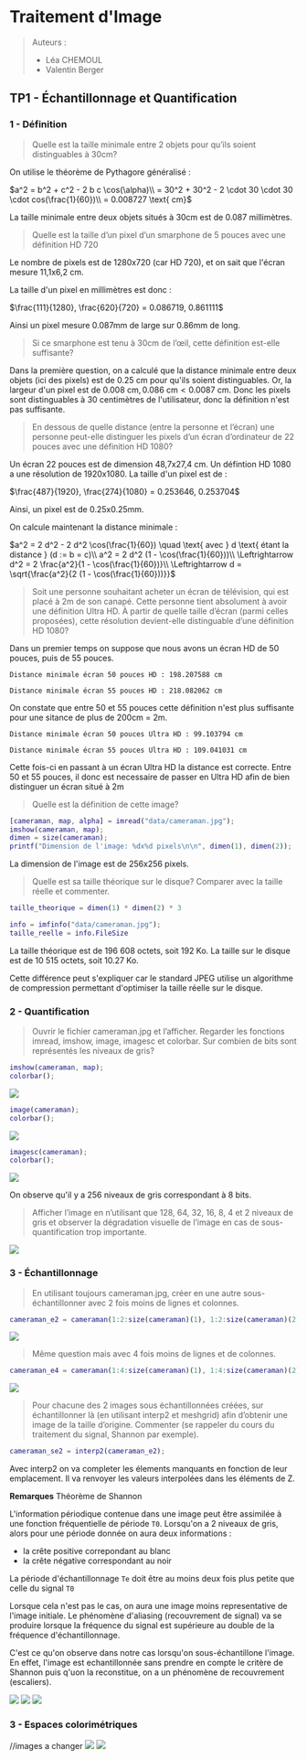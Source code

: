 # Traitement d'Image

> Auteurs :
>
> * Léa CHEMOUL
> * Valentin Berger

## TP1 - Échantillonnage et Quantification

### 1 - Définition

> Quelle est la taille minimale entre 2 objets pour qu’ils soient distinguables à 30cm?

On utilise le théorème de Pythagore généralisé :

$a^2 = b^2 + c^2 - 2 b c \cos(\alpha)\\
= 30^2 + 30^2 - 2 \cdot 30 \cdot 30 \cdot cos(\frac{1}{60})\\
= 0.008727 \text{ cm}$

La taille minimale entre deux objets situés à 30cm est de 0.087 millimètres.

> Quelle est la taille d’un pixel d’un smarphone de 5 pouces avec une définition HD 720

Le nombre de pixels est de 1280x720 (car HD 720), et on sait que l'écran mesure 11,1x6,2 cm.

La taille d'un pixel en millimètres est donc :

$\frac{111}{1280}, \frac{620}{720} = 0.086719, 0.861111$

Ainsi un pixel mesure 0.087mm de large sur 0.86mm de long.

>  Si ce smarphone est tenu à 30cm de l’œil, cette définition est-elle suffisante?

Dans la première question, on a calculé que la distance minimale entre deux objets (ici des pixels) est de 0.25 cm pour qu'ils soient distinguables. Or, la largeur d'un pixel est de $0.008 \text{ cm}, 0.086 \text{ cm} \lt 0.0087 \text{ cm}$. Donc les pixels sont distinguables à 30 centimètres de l'utilisateur, donc la définition n'est pas suffisante.

> En dessous de quelle distance (entre la personne et l’écran) une personne peut-elle distinguer les pixels d’un écran d’ordinateur de 22 pouces avec une définition HD 1080?

Un écran 22 pouces est de dimension 48,7x27,4 cm. Un défintion HD 1080 a une résolution de 1920x1080. La taille d'un pixel est de :

$\frac{487}{1920}, \frac{274}{1080} = 0.253646, 0.253704$

Ainsi, un pixel est de 0.25x0.25mm.

On calcule maintenant la distance minimale :

$a^2 = 2 d^2 - 2 d^2 \cos(\frac{1}{60}) \quad \text{ avec } d \text{ étant la distance } (d := b = c)\\
a^2 = 2 d^2 (1 - \cos(\frac{1}{60}))\\
\Leftrightarrow d^2 = 2 \frac{a^2}{1 - \cos(\frac{1}{60})}\\
\Leftrightarrow d = \sqrt{\frac{a^2}{2 (1 - \cos(\frac{1}{60}))}}$

> Soit une personne souhaitant acheter un écran de télévision, qui est placé à 2m de son canapé.
Cette personne tient absolument à avoir une définition Ultra HD. À partir de quelle taille
d’écran (parmi celles proposées), cette résolution devient-elle distinguable d’une définition HD
1080?

Dans un premier temps on suppose que nous avons un écran HD de 50 pouces, puis de 55 pouces.

```
Distance minimale écran 50 pouces HD : 198.207588 cm

Distance minimale écran 55 pouces HD : 218.082062 cm
```

On constate que entre 50 et 55 pouces cette définition n'est plus suffisante pour une sitance de plus de 200cm = 2m.

```
Distance minimale écran 50 pouces Ultra HD : 99.103794 cm

Distance minimale écran 55 pouces Ultra HD : 109.041031 cm
```

Cette fois-ci en passant à un écran Ultra HD la distance est correcte.
Entre 50 et 55 pouces, il donc est necessaire de passer en Ultra HD afin de bien distinguer un écran situé à 2m

> Quelle est la définition de cette image?

```matlab
[cameraman, map, alpha] = imread("data/cameraman.jpg");
imshow(cameraman, map);
dimen = size(cameraman);
printf("Dimension de l'image: %dx%d pixels\n\n", dimen(1), dimen(2));
```

La dimension de l'image est de 256x256 pixels.

> Quelle est sa taille théorique sur le disque? Comparer avec la taille réelle et commenter.

```matlab
taille_theorique = dimen(1) * dimen(2) * 3

info = imfinfo("data/cameraman.jpg");
taille_reelle = info.FileSize
```

La taille théorique est de 196 608 octets, soit 192 Ko.
La taille sur le disque est de 10 515 octets, soit 10.27 Ko.

Cette différence peut s'expliquer car le standard JPEG utilise un algorithme de compression permettant d'optimiser la taille réelle sur le disque.

### 2 - Quantification

> Ouvrir le fichier cameraman.jpg et l’afficher. Regarder les fonctions imread, imshow, image, imagesc et colorbar. Sur combien de bits sont représentés les niveaux de gris?

```matlab
imshow(cameraman, map);
colorbar();
```

![](output/cameraman-imshow.png)

```matlab
image(cameraman);
colorbar();
```

![](output/cameraman-image.png)

```matlab
imagesc(cameraman);
colorbar();
```

![](output/cameraman-imagesc.png)

On observe qu'il y a 256 niveaux de gris correspondant à 8 bits.

> Afficher l’image en n’utilisant que 128, 64, 32, 16, 8, 4 et 2 niveaux de gris et observer la dégradation visuelle de l’image en cas de sous-quantification trop importante.

![](output/cameraman-niveaux-gris.png)

### 3 - Échantillonnage

> En utilisant toujours cameraman.jpg, créer en une autre sous-échantillonner avec 2 fois moins de lignes et colonnes.

```matlab
cameraman_e2 = cameraman(1:2:size(cameraman)(1), 1:2:size(cameraman)(2));
```

![](output/cameraman-sous-ech2.png)

> Même question mais avec 4 fois moins de lignes et de colonnes.

```matlab
cameraman_e4 = cameraman(1:4:size(cameraman)(1), 1:4:size(cameraman)(2));
```

![](output/cameraman-sous-ech4.png)

> Pour chacune des 2 images sous échantillonnées créées, sur échantillonner là (en utilisant interp2 et meshgrid) afin d’obtenir une image de la taille d’origine. Commenter (se rappeler du cours du traitement du signal, Shannon par exemple).

```matlab
cameraman_se2 = interp2(cameraman_e2);
```

Avec interp2 on va completer les élements manquants en fonction de leur emplacement.
Il va renvoyer les valeurs interpolées dans les éléments de Z.

**Remarques** Théorème de Shannon

L'information périodique contenue dans une image peut être assimilée à une fonction fréquentielle
de période `T0`. 
Lorsqu'on a 2 niveaux de gris, alors pour une période donnée on aura deux informations :
- la crête positive correpondant au blanc
- la crête négative correspondant au noir

La période d'échantillonnage `Te` doit être au moins deux fois plus petite que celle du signal `T0`

Lorsque cela n'est pas le cas, on aura une image moins representative de l'image initiale.
Le phénomène d'aliasing (recouvrement de signal) va se produire lorsque la fréquence du signal est
supérieure au double de la fréquence d'échantillonnage. 

C'est ce qu'on observe dans notre cas lorsqu'on sous-échantillone l'image.
En effet, l'image est echantillonnée sans prendre en compte le critère de Shannon puis q'uon la reconstitue, on a un phénomène de recouvrement (escaliers).

![](output/cameraman-imshow.png)
![](output/cameraman-sur-ech2.png)
![](output/cameraman-sur-ech4.png)

### 3 - Espaces colorimétriques

//images a changer
![](output/pool-imshow.png)
![](output/pool-channels.png)
